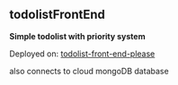 ## todolistFrontEnd
**Simple todolist with priority system**

Deployed on: [todolist-front-end-please](https://todolist-front-end-please.herokuapp.com) 

also connects to cloud mongoDB database